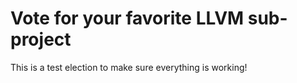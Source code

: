 # Vote for your favorite LLVM sub-project

This is a test election to make sure everything is working!
